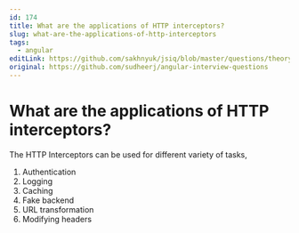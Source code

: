 ```yaml
---
id: 174
title: What are the applications of HTTP interceptors?
slug: what-are-the-applications-of-http-interceptors
tags:
  - angular
editLink: https://github.com/sakhnyuk/jsiq/blob/master/questions/theory/angular/174.md
original: https://github.com/sudheerj/angular-interview-questions
---
```


# What are the applications of HTTP interceptors?

The HTTP Interceptors can be used for different variety of tasks,

1. Authentication
2. Logging
3. Caching
4. Fake backend
5. URL transformation
6. Modifying headers